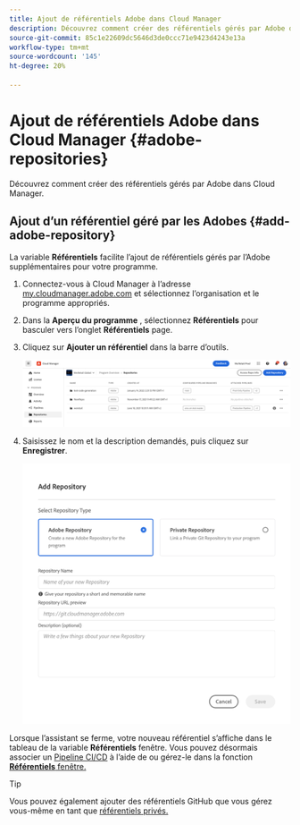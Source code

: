 ```yaml
---
title: Ajout de référentiels Adobe dans Cloud Manager
description: Découvrez comment créer des référentiels gérés par Adobe dans Cloud Manager.
source-git-commit: 85c1e22609dc5646d3de0ccc71e9423d4243e13a
workflow-type: tm+mt
source-wordcount: '145'
ht-degree: 20%

---
```



# Ajout de référentiels Adobe dans Cloud Manager {#adobe-repositories}

Découvrez comment créer des référentiels gérés par Adobe dans Cloud Manager.

## Ajout d’un référentiel géré par les Adobes {#add-adobe-repository}

La variable **Référentiels** facilite l’ajout de référentiels gérés par l’Adobe supplémentaires pour votre programme.

1. Connectez-vous à Cloud Manager à l’adresse [my.cloudmanager.adobe.com](https://my.cloudmanager.adobe.com/) et sélectionnez l’organisation et le programme appropriés.

1. Dans la **Aperçu du programme** , sélectionnez **Référentiels** pour basculer vers l’onglet **Référentiels** page.

1. Cliquez sur **Ajouter un référentiel** dans la barre d’outils.

   ![Bouton Ajouter un référentiel](assets/repositories.png)

1. Saisissez le nom et la description demandés, puis cliquez sur **Enregistrer**.

   ![Boîte de dialogue Ajouter un référentiel](assets/add-repository-wizard.png)

Lorsque l’assistant se ferme, votre nouveau référentiel s’affiche dans le tableau de la variable **Référentiels** fenêtre. Vous pouvez désormais associer un [Pipeline CI/CD](/help/overview/ci-cd-pipelines.md) à l’aide de ou gérez-le dans la fonction [**Référentiels** fenêtre.](managing-repositories.md)

>[!TIP]
>
>Vous pouvez également ajouter des référentiels GitHub que vous gérez vous-même en tant que [référentiels privés.](private-repositories.md)
